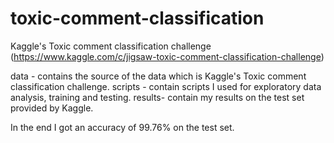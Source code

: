 # toxic-comment-classification
Kaggle's Toxic comment classification challenge (https://www.kaggle.com/c/jigsaw-toxic-comment-classification-challenge)

data -  contains the source of the data which is Kaggle's Toxic comment classification challenge.
scripts - contain scripts I used for exploratory data analysis, training and testing.
results- contain my results on the test set provided by Kaggle.

In the end I got an accuracy of 99.76% on the test set.

